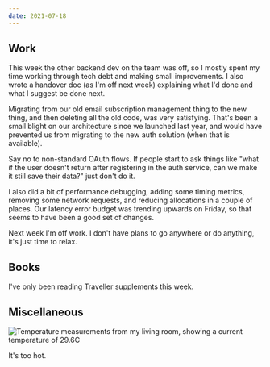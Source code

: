 ```yaml
---
date: 2021-07-18
---
```


## Work

This week the other backend dev on the team was off, so I mostly spent
my time working through tech debt and making small improvements.  I
also wrote a handover doc (as I'm off next week) explaining what I'd
done and what I suggest be done next.

Migrating from our old email subscription management thing to the new
thing, and then deleting all the old code, was very satisfying.
That's been a small blight on our architecture since we launched last
year, and would have prevented us from migrating to the new auth
solution (when that is available).

Say no to non-standard OAuth flows.  If people start to ask things
like "what if the user doesn't return after registering in the auth
service, can we make it still save their data?" just don't do it.

I also did a bit of performance debugging, adding some timing metrics,
removing some network requests, and reducing allocations in a couple
of places.  Our latency error budget was trending upwards on Friday,
so that seems to have been a good set of changes.

Next week I'm off work.  I don't have plans to go anywhere or do
anything, it's just time to relax.


## Books

I've only been reading Traveller supplements this week.


## Miscellaneous

![Temperature measurements from my living room, showing a current temperature of 29.6C](notes/148/temperature.png)

It's too hot.
